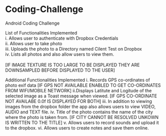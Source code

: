 # Coding-Challenge
Android Coding Challenge

List of Functionalities Implemented<br />
i. Allows user to authenticate with Dropbox Credentials<br />
ii. Allows user to take photo<br />
iii. Uploads the photo to a Directory named Cilent Test on Dropbox<br />
iv. Lists all photos and also allow users to view them.<br /><br />
[IF IMAGE TEXTURE IS TOO LARGE TO BE DISPLAYED THEY ARE DOWNSAMPLED BEFORE DISPLAYED TO THE USER]<br />

Additional Functionalities Implemented
i. Records GPS co-ordinates of photo exif data 
[IF GPS NOT AVAILABLE ENABLED TO GET CO-ORDINATES FROM WIFI/MOBILE NETWORK]
ii.Displays Latitute and Logitude of the selected image as a Toast message when viewed. 
[IF GPS CO-ORDINATE NOT AVAILABE 0.0f IS DISPLAYED FOR BOTH]
iii. In addition to viewing images from the dropbox folder the app also allows users to view VIDEO, AUDIO and TEXT file.
iv. Title of the photo contains the name of the city where the photo is taken from. 
[IF CITY CANNOT BE RESOLVED UNKOWN IS WRITTEN TO THE TITLE]
v. Allows users to record sounds and upload it to the dropbox.
vi. Allows users to create notes and save them online.

